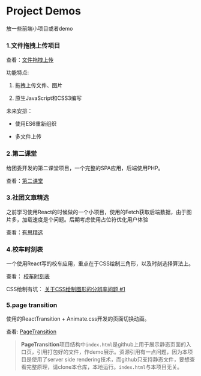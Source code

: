 # Project Demos
放一些前端小项目或者demo

### 1.文件拖拽上传项目

查看：[文件拖拽上传](http://loveoak.leanapp.cn/collection/manage)

功能特点:

1. 拖拽上传文件、图片

2. 原生JavaScript和CSS3编写

未来安排：

- 使用ES6重新组织

- 多文件上传


### 2.第二课堂

给团委开发的第二课堂项目，一个完整的SPA应用，后端使用PHP。

查看：[第二课堂](http://1.youthedu.applinzi.com/build/)


### 3.社团文章精选

之前学习使用React的时候做的一个小项目，使用的Fetch获取后端数据，由于图片多，加载速度是个问题。后期考虑使用占位符优化用户体验      

查看：[有思精选](http://youthlove.leanapp.cn/collection/)

### 4.校车时刻表

一个使用React写的校车应用，重点在于CSS绘制三角形，以及时刻选择算法上。

查看： [校车时刻表](https://betamee.github.io/projects/Bustime/)

CSS绘制有坑： [关于CSS绘制图形的分辨率问题 #1](https://github.com/BetaMee/projects/issues/1)

### 5.page transition

使用的ReactTransition + Animate.css开发的页面切换动画。

查看: [PageTransition](https://betamee.github.io/projects/PageTransition/)

> **PageTransition**项目结构中`index.html`是github上用于展示静态页面的入口页，引用打包好的文件，作demo展示。资源引用有一点问题，因为本项目是使用了server side rendering技术，而github只支持静态文件，要想查看完整原理，请clone本仓库，本地运行。`index.html`与本项目无关。


